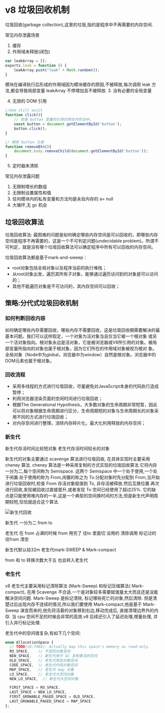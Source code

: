 # v8 垃圾回收机制

  垃圾回收(garbage collection),这里的垃圾,指的是程序中不再需要的内存空间.

常见内存泄露场景

1. 缓存
2. 作用域未释放(闭包)

```js
var leakArray = [];
exports.leak = function () {
    leakArray.push("leak" + Math.random());
}
```

  模块在编译执行后形成的作用域因为模块缓存的原因,不被释放,每次调用 leak 方法,都会导致局部变量 leakArray 不停增加且不被释放.
3. 没有必要的全局变量

4. 无效的 DOM 引用

```js
//dom still exist
function click(){
    // 但是 button 变量的引用仍然在内存当中。
    const button = document.getElementById('button');
    button.click();
}

// 移除 button 元素
function removeBtn(){
    document.body.removeChild(document.getElementById('button'));
}

```

5. 定时器未清除

常见内存泄露问题

1. 无限制增长的数组
2. 无限制设置属性和值
3. 任何模块内的私有变量和方法均是永驻内存的 a= null
4. 大循环,无 gc 机会

## 垃圾回收算法

垃圾回收算法: 最困难的问题是如何确定哪些内存空间是可以回收的，即哪些内存空间是程序不再需要的，这是一个不可判定问题(undecidable problem)。所谓不可判定，就是没有哪个垃圾回收算法可以确定程序中所有可以回收的内存空间。

垃圾回收算法都是基于mark-and-sweep：

* root对象包括全局对象以及程序当前的执行堆栈；
* 从root对象出发，遍历其所有子对象，能够通过遍历访问到的对象是可以访问的；
* 其他不能遍历对象是不可访问的，其内存空间可以回收；

## 策略:分代式垃圾回收机制

### 如何判断回收内容

如何确定哪些内存需要回收，哪些内存不需要回收，这是垃圾回收期需要解决的最基本问题。我们可以这样假定，一个对象为活对象当且仅当它被一个根对象 或另一个活对象指向。根对象永远是活对象，它是被浏览器或V8所引用的对象。被局部变量所指向的对象也属于根对象，因为它们所在的作用域对象被视为根对 象。全局对象（Node中为global，浏览器中为window）自然是根对象。浏览器中的DOM元素也属于根对象。

### 回收流程

* 采用多线程的方式进行垃圾回收，尽量避免对JavaScript本身的代码执行造成暂停；
* 利用浏览器渲染页面的空闲时间进行垃圾回收；
* 根据The Generational Hypothesis，大多数对象的生命周期非常短暂，因此可以将对象根据生命周期进行区分，生命周期短的对象与生命周期长的对象采用不同的方式进行垃圾回收；
* 对内存空间进行整理，消除内存碎片化，最大化利用释放的内存空间；

### 新生代

  新生代存活时间比较短对象 老生代存活时间较长的对象

  新生代的对象主要通过 scavenge 算法进行垃圾回收, 在具体实现时主要采用 cheney 算法. cheney 算法是一种采用复制的方式实现的垃圾回收算法.它将内存一分为二,每个空间称为 Semispace. 这两个 Semispace 中一个处于使用,一个处于闲置.处于使用的称为 From,闲置的称之为 To.分配对象时先分配到 From,当开始进行垃圾回收时,检查 From 存活对象赋值到 To, 非存活被释放.然后互换位置.再次进行回收,发现被回收过直接晋升,或者发现 To 空间已经使用了超过25%. 它的缺点是只能使用堆内存的一半,这是一个典型的空间换时间的方法,但是新生代声明周期较短,恰恰就适合这个算法.


![新生代回收](https://tva1.sinaimg.cn/large/007S8ZIlgy1gj597pms30j30vq0ss79z.jpg)

新生代 一分为二  from  to

老生代 在 from 占满的时候   from 用完了 往to 里面切  没用的 清除调用 标记过的 往from 清空

新生代默认给32m  老生代mark-SWEEP & Mark-compact

from 和 to 转换次数大于五  也会转入老生代

### 老生代

  v8 老生代主要采用标记清除算法 (Mark-Sweep)  和标记压缩算法( Mark-compact), 在用 Scavenge 不合适.一个是对象较多需要赋值量太大而且还是没能解决空间问题. Mark-Sweep 是标记清除, 标记哪些死亡的对象,然后清除. 但是清楚过后出现内存不连续的情况,所以我们要使用 Mark-compact,他是基于 Mark-Sweep 演变而来的,他先将活着的对象移到右边,移动完成后, 直接清理边界外的内存. 当 cpu 空间不足的时候会非常的高效.v8 后续还引入了延迟处理,增量处理, 并引入并行标记处理.

老生代中的空间很复杂,有如下几个空间:

```js
enum AllocationSpace {
  // TODO(v8:7464): Actually map this space's memory as read-only.
  RO_SPACE,    // 不变的对象空间
  NEW_SPACE,   // 新生代用于 GC 复制算法的空间
  OLD_SPACE,   // 老生代常驻对象空间
  CODE_SPACE,  // 老生代代码对象空间
  MAP_SPACE,   // 老生代 map 对象
  LO_SPACE,    // 老生代大空间对象
  NEW_LO_SPACE,  // 新生代大空间对象

  FIRST_SPACE = RO_SPACE,
  LAST_SPACE = NEW_LO_SPACE,
  FIRST_GROWABLE_PAGED_SPACE = OLD_SPACE,
  LAST_GROWABLE_PAGED_SPACE = MAP_SPACE
};
```














